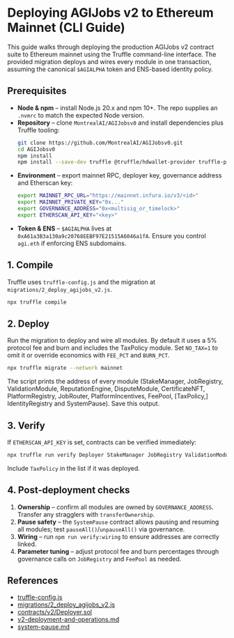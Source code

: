 # Deploying AGIJobs v2 to Ethereum Mainnet (CLI Guide)

This guide walks through deploying the production AGIJobs v2 contract suite to Ethereum mainnet using the Truffle command-line interface. The provided migration deploys and wires every module in one transaction, assuming the canonical `$AGIALPHA` token and ENS-based identity policy.

## Prerequisites

- **Node & npm** – install Node.js 20.x and npm 10+. The repo supplies an `.nvmrc` to match the expected Node version.
- **Repository** – clone `MontrealAI/AGIJobsv0` and install dependencies plus Truffle tooling:
  ```bash
  git clone https://github.com/MontrealAI/AGIJobsv0.git
  cd AGIJobsv0
  npm install
  npm install --save-dev truffle @truffle/hdwallet-provider truffle-plugin-verify
  ```
- **Environment** – export mainnet RPC, deployer key, governance address and Etherscan key:
  ```bash
  export MAINNET_RPC_URL="https://mainnet.infura.io/v3/<id>"
  export MAINNET_PRIVATE_KEY="0x..."
  export GOVERNANCE_ADDRESS="0x<multisig_or_timelock>"
  export ETHERSCAN_API_KEY="<key>"
  ```
- **Token & ENS** – `$AGIALPHA` lives at `0xA61a3B3a130a9c20768EEBF97E21515A6046a1fA`. Ensure you control `agi.eth` if enforcing ENS subdomains.

## 1. Compile

Truffle uses `truffle-config.js` and the migration at `migrations/2_deploy_agijobs_v2.js`.

```bash
npx truffle compile
```

## 2. Deploy

Run the migration to deploy and wire all modules. By default it uses a 5% protocol fee and burn and includes the TaxPolicy module. Set `NO_TAX=1` to omit it or override economics with `FEE_PCT` and `BURN_PCT`.

```bash
npx truffle migrate --network mainnet
```

The script prints the address of every module (StakeManager, JobRegistry, ValidationModule, ReputationEngine, DisputeModule, CertificateNFT, PlatformRegistry, JobRouter, PlatformIncentives, FeePool, [TaxPolicy,] IdentityRegistry and SystemPause). Save this output.

## 3. Verify

If `ETHERSCAN_API_KEY` is set, contracts can be verified immediately:

```bash
npx truffle run verify Deployer StakeManager JobRegistry ValidationModule ReputationEngine DisputeModule CertificateNFT PlatformRegistry JobRouter PlatformIncentives FeePool IdentityRegistry SystemPause --network mainnet
```

Include `TaxPolicy` in the list if it was deployed.

## 4. Post‑deployment checks

1. **Ownership** – confirm all modules are owned by `GOVERNANCE_ADDRESS`. Transfer any stragglers with `transferOwnership`.
2. **Pause safety** – the `SystemPause` contract allows pausing and resuming all modules; test `pauseAll()`/`unpauseAll()` via governance.
3. **Wiring** – run `npm run verify:wiring` to ensure addresses are correctly linked.
4. **Parameter tuning** – adjust protocol fee and burn percentages through governance calls on `JobRegistry` and `FeePool` as needed.

## References

- [truffle-config.js](../truffle-config.js)
- [migrations/2_deploy_agijobs_v2.js](../migrations/2_deploy_agijobs_v2.js)
- [contracts/v2/Deployer.sol](../contracts/v2/Deployer.sol)
- [v2-deployment-and-operations.md](v2-deployment-and-operations.md)
- [system-pause.md](system-pause.md)
